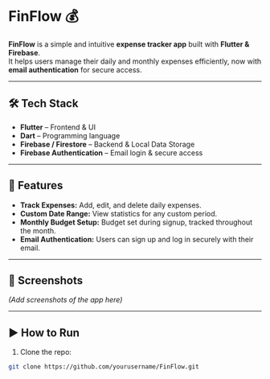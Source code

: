 # FinFlow 💰

**FinFlow** is a simple and intuitive **expense tracker app** built with **Flutter & Firebase**.  
It helps users manage their daily and monthly expenses efficiently, now with **email authentication** for secure access.  

---

## 🛠️ Tech Stack
- **Flutter** – Frontend & UI  
- **Dart** – Programming language  
- **Firebase / Firestore** – Backend & Local Data Storage  
- **Firebase Authentication** – Email login & secure access  

---

## 🚀 Features
- **Track Expenses:** Add, edit, and delete daily expenses.  
- **Custom Date Range:** View statistics for any custom period.  
- **Monthly Budget Setup:** Budget set during signup, tracked throughout the month.  
- **Email Authentication:** Users can sign up and log in securely with their email.  

---

## 📱 Screenshots
*(Add screenshots of the app here)*  

---

## ▶️ How to Run
1. Clone the repo:
```bash
git clone https://github.com/yourusername/FinFlow.git
